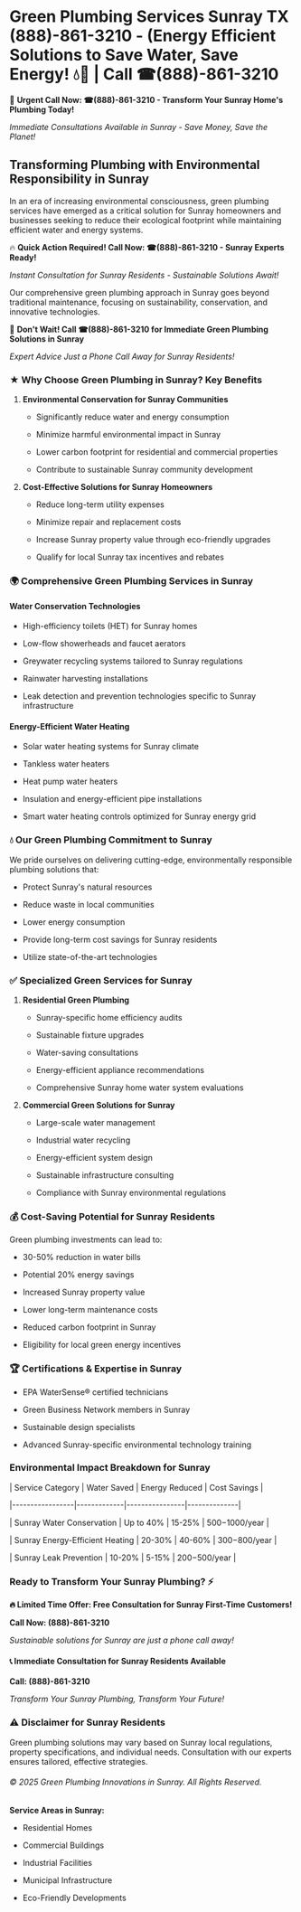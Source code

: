 # Green Plumbing Services Sunray TX (888)-861-3210 - (Energy Efficient Solutions to Save Water, Save Energy! 💧🌿 | Call ☎(888)-861-3210

🚨 **Urgent Call Now: ☎(888)-861-3210 - Transform Your Sunray Home's Plumbing Today!**
*Immediate Consultations Available in Sunray - Save Money, Save the Planet!*

## Transforming Plumbing with Environmental Responsibility in Sunray

In an era of increasing environmental consciousness, green plumbing services have emerged as a critical solution for Sunray homeowners and businesses seeking to reduce their ecological footprint while maintaining efficient water and energy systems. 

🔥 **Quick Action Required! Call Now: ☎(888)-861-3210 - Sunray Experts Ready!**
*Instant Consultation for Sunray Residents - Sustainable Solutions Await!*

Our comprehensive green plumbing approach in Sunray goes beyond traditional maintenance, focusing on sustainability, conservation, and innovative technologies.

🚨 **Don't Wait! Call ☎(888)-861-3210 for Immediate Green Plumbing Solutions in Sunray**
*Expert Advice Just a Phone Call Away for Sunray Residents!*

### ★ Why Choose Green Plumbing in Sunray? Key Benefits

1. **Environmental Conservation for Sunray Communities** 
   - Significantly reduce water and energy consumption
   - Minimize harmful environmental impact in Sunray
   - Lower carbon footprint for residential and commercial properties
   - Contribute to sustainable Sunray community development

2. **Cost-Effective Solutions for Sunray Homeowners** 
   - Reduce long-term utility expenses
   - Minimize repair and replacement costs
   - Increase Sunray property value through eco-friendly upgrades
   - Qualify for local Sunray tax incentives and rebates

### 🌍 Comprehensive Green Plumbing Services in Sunray

#### Water Conservation Technologies
- High-efficiency toilets (HET) for Sunray homes
- Low-flow showerheads and faucet aerators
- Greywater recycling systems tailored to Sunray regulations
- Rainwater harvesting installations
- Leak detection and prevention technologies specific to Sunray infrastructure

#### Energy-Efficient Water Heating
- Solar water heating systems for Sunray climate
- Tankless water heaters
- Heat pump water heaters
- Insulation and energy-efficient pipe installations
- Smart water heating controls optimized for Sunray energy grid

### 💧 Our Green Plumbing Commitment to Sunray

We pride ourselves on delivering cutting-edge, environmentally responsible plumbing solutions that:
- Protect Sunray's natural resources
- Reduce waste in local communities
- Lower energy consumption
- Provide long-term cost savings for Sunray residents
- Utilize state-of-the-art technologies

### ✅ Specialized Green Services for Sunray

1. **Residential Green Plumbing**
   - Sunray-specific home efficiency audits
   - Sustainable fixture upgrades
   - Water-saving consultations
   - Energy-efficient appliance recommendations
   - Comprehensive Sunray home water system evaluations

2. **Commercial Green Solutions for Sunray**
   - Large-scale water management
   - Industrial water recycling
   - Energy-efficient system design
   - Sustainable infrastructure consulting
   - Compliance with Sunray environmental regulations

### 💰 Cost-Saving Potential for Sunray Residents

Green plumbing investments can lead to:
- 30-50% reduction in water bills
- Potential 20% energy savings
- Increased Sunray property value
- Lower long-term maintenance costs
- Reduced carbon footprint in Sunray
- Eligibility for local green energy incentives

### 🏆 Certifications & Expertise in Sunray

- EPA WaterSense® certified technicians
- Green Business Network members in Sunray
- Sustainable design specialists
- Advanced Sunray-specific environmental technology training

### Environmental Impact Breakdown for Sunray

| Service Category | Water Saved | Energy Reduced | Cost Savings |
|-----------------|-------------|----------------|--------------|
| Sunray Water Conservation | Up to 40% | 15-25% | $500-$1000/year |
| Sunray Energy-Efficient Heating | 20-30% | 40-60% | $300-$800/year |
| Sunray Leak Prevention | 10-20% | 5-15% | $200-$500/year |

### Ready to Transform Your Sunray Plumbing? ⚡

**🔥 Limited Time Offer: Free Consultation for Sunray First-Time Customers!**

**Call Now: (888)-861-3210**
*Sustainable solutions for Sunray are just a phone call away!*

#### 📞 Immediate Consultation for Sunray Residents Available

**Call: (888)-861-3210**
*Transform Your Sunray Plumbing, Transform Your Future!*

### ⚠️ Disclaimer for Sunray Residents

Green plumbing solutions may vary based on Sunray local regulations, property specifications, and individual needs. Consultation with our experts ensures tailored, effective strategies.

###### © 2025 Green Plumbing Innovations in Sunray. All Rights Reserved.

**Service Areas in Sunray:** 
- Residential Homes
- Commercial Buildings
- Industrial Facilities
- Municipal Infrastructure
- Eco-Friendly Developments